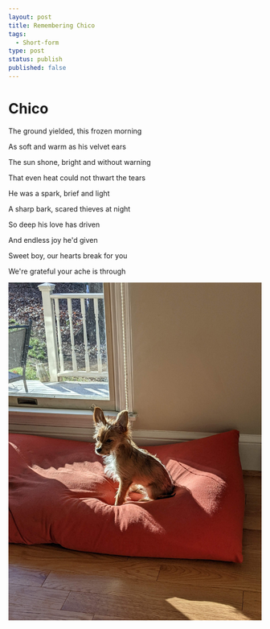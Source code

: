 ```yaml
---
layout: post
title: Remembering Chico
tags:
  - Short-form
type: post
status: publish
published: false
---
```

# Chico

The ground yielded, this frozen morning

As soft and warm as his velvet ears

The sun shone, bright and without warning

That even heat could not thwart the tears

He was a spark, brief and light

A sharp bark, scared thieves at night

So deep his love has driven

And endless joy he'd given

Sweet boy, our hearts break for you

We're grateful your ache is through

![Chico in the sun](/images/chico.jpg)

